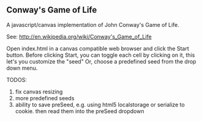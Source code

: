 ## Conway's Game of Life

A javascript/canvas implementation of John Conway's Game of Life.

See: http://en.wikipedia.org/wiki/Conway's_Game_of_Life

Open index.html in a canvas compatible web browser and click the Start button.
Before clicking Start, you can toggle each cell by clicking on it, this let's you customize the "seed"
Or, choose a predefined seed from the drop down menu.

TODOS:
  1. fix canvas resizing
  2. more predefined seeds
  3. ability to save preSeed, e.g. using html5 localstorage or serialize to cookie. then read them into the preSeed dropdown
